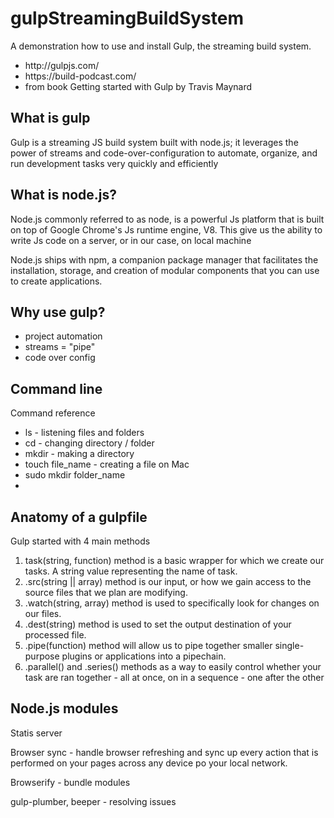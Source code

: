 # gulpStreamingBuildSystem
A demonstration how to use and install Gulp, the streaming build system.
<ul>
<li>http://gulpjs.com/</li>
<li>https://build-podcast.com/</li>
<li>from book Getting started with Gulp by Travis Maynard</li>
</ul>

<h2>What is gulp</h2>
<p>Gulp is a streaming JS build system built with node.js; it leverages the power of streams and code-over-configuration to automate, organize, and run development tasks very quickly and efficiently</p>

<h2>What is node.js?</h2>
<p>Node.js commonly referred to as node, is a powerful Js platform that is built on top of Google Chrome's Js runtime engine, V8. This give us the ability to write Js code on a server, or in our case, on local machine</p>
<p>Node.js ships with npm, a companion package manager that facilitates the installation, storage, and creation of modular components that you can use to create applications.</p>

<h2>Why use gulp?</h2>
<ul>
  <li>project automation</li>
  <li>streams = "pipe"</li>
  <li>code over config</li>
</ul>

<h2>Command line</h2>
<p>Command reference</p>
<ul>
  <li>ls - listening files and folders</li>
  <li>cd - changing directory / folder</li>
  <li>mkdir - making a directory</li>
  <li>touch file_name - creating a file on Mac </li>
  <li>sudo mkdir folder_name </li>
  <li></li>
</ul>

<h2>Anatomy of a gulpfile</h2>
<p>Gulp started with 4 main methods </p>
<ol>
  <li>task(string, function) method is a basic wrapper for which we create our tasks. A string value representing the name of task.</li>
  <li>.src(string || array) method is our input, or how we gain access to the source files that we plan are modifying.</li>
  <li>.watch(string, array) method is used to specifically look for changes on our files.</li>
  <li>.dest(string) method is used to set the output destination of your processed file.</li>
  <li>.pipe(function) method will allow us to pipe together smaller single-purpose plugins or applications into a pipechain.</li>
  <li>.parallel() and .series() methods as a way to easily control whether your task are ran together - all at once, on in a sequence - one after the other</li>
</ol>
<p></p>

<h2>Node.js modules</h2>
<p>Statis server</p>
<p>Browser sync - handle browser refreshing and sync up every action that is performed on your pages across any device po your local network.</p>
<p>Browserify - bundle modules</p>
<p>gulp-plumber, beeper - resolving issues</p>
